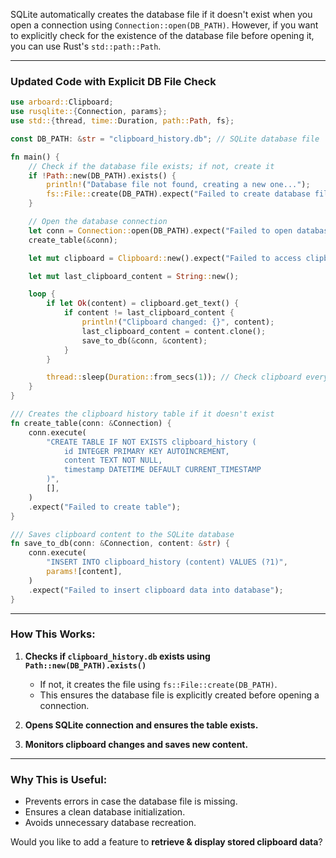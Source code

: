 SQLite automatically creates the database file if it doesn't exist when you open a connection using `Connection::open(DB_PATH)`. However, if you want to explicitly check for the existence of the database file before opening it, you can use Rust's `std::path::Path`.

---

### **Updated Code with Explicit DB File Check**
```rust
use arboard::Clipboard;
use rusqlite::{Connection, params};
use std::{thread, time::Duration, path::Path, fs};

const DB_PATH: &str = "clipboard_history.db"; // SQLite database file

fn main() {
    // Check if the database file exists; if not, create it
    if !Path::new(DB_PATH).exists() {
        println!("Database file not found, creating a new one...");
        fs::File::create(DB_PATH).expect("Failed to create database file");
    }

    // Open the database connection
    let conn = Connection::open(DB_PATH).expect("Failed to open database");
    create_table(&conn);

    let mut clipboard = Clipboard::new().expect("Failed to access clipboard");

    let mut last_clipboard_content = String::new();

    loop {
        if let Ok(content) = clipboard.get_text() {
            if content != last_clipboard_content {
                println!("Clipboard changed: {}", content);
                last_clipboard_content = content.clone();
                save_to_db(&conn, &content);
            }
        }

        thread::sleep(Duration::from_secs(1)); // Check clipboard every second
    }
}

/// Creates the clipboard history table if it doesn't exist
fn create_table(conn: &Connection) {
    conn.execute(
        "CREATE TABLE IF NOT EXISTS clipboard_history (
            id INTEGER PRIMARY KEY AUTOINCREMENT,
            content TEXT NOT NULL,
            timestamp DATETIME DEFAULT CURRENT_TIMESTAMP
        )",
        [],
    )
    .expect("Failed to create table");
}

/// Saves clipboard content to the SQLite database
fn save_to_db(conn: &Connection, content: &str) {
    conn.execute(
        "INSERT INTO clipboard_history (content) VALUES (?1)",
        params![content],
    )
    .expect("Failed to insert clipboard data into database");
}
```

---

### **How This Works:**
1. **Checks if `clipboard_history.db` exists using `Path::new(DB_PATH).exists()`**  
   - If not, it creates the file using `fs::File::create(DB_PATH)`.  
   - This ensures the database file is explicitly created before opening a connection.

2. **Opens SQLite connection and ensures the table exists.**  
3. **Monitors clipboard changes and saves new content.**  

---

### **Why This is Useful:**
- Prevents errors in case the database file is missing.
- Ensures a clean database initialization.
- Avoids unnecessary database recreation.

Would you like to add a feature to **retrieve & display stored clipboard data**?
